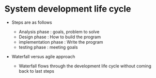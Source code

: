 # System development life cycle 

* Steps are as follows 
	* Analysis phase : goals, problem to solve  
	* Design phase : How to build the program 
	* implementation phase : Write the program 
	* testing phase : meeting goals

* Waterfall versus agile approach 
	* Waterfall flows through the development life cycle without coming back to last steps   